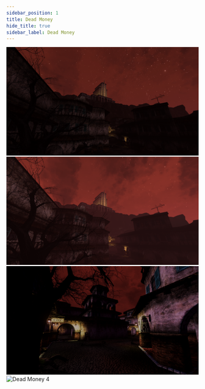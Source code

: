 ```yaml
---
sidebar_position: 1
title: Dead Money
hide_title: true
sidebar_label: Dead Money
---
```

![Dead Money 1](assets/deadmoney/deadmoney1.png)
![Dead Money 2](assets/deadmoney/deadmoney2.png)
![Dead Money 3](assets/deadmoney/deadmoney3.png)
![Dead Money 4](assets/deadmoney/deadmoney4.png)

